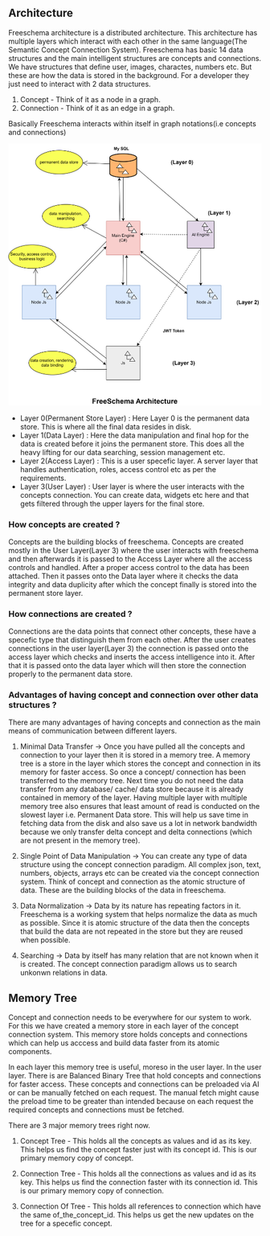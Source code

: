 ## Architecture

Freeschema architecture is a distributed architecture. This architecture has multiple layers which interact with each other in the same language(The Semantic Concept Connection System). Freeschema has basic 14 data structures and the main intelligent structures are concepts and connections. 
We have structures that define user, images, charactes, numbers etc. But these are how the data is stored in the background. For a developer they just need to interact with 2 data structures.
1. Concept - Think of it as a node in a graph.
2. Connection - Think of it as an edge in a graph.

Basically Freeschema interacts within itself in graph notations(i.e concepts and connections)

![local_to_real_nodes](images/Freeschema-architecture.svg)


* Layer 0(Permanent Store Layer) : Here Layer 0 is the permanent data store. This is where all the final data resides in disk.
* Layer 1(Data Layer) : Here the data manipulation and final hop for the data is created before it joins the permanent store. This does all the heavy lifting for our data searching, session management etc.
* Layer 2(Access Layer) : This is a user specefic layer. A server layer that handles authentication, roles, access control etc as per the requirements.
* Layer 3(User Layer) : User layer is where the user interacts with the concepts connection. You can create data, widgets etc here and that gets filtered through the upper layers for the final store.

<h3> How concepts are created ? </h3>

Concepts are the building blocks of freeschema. Concepts are created mostly in the User Layer(Layer 3) where the user interacts with freeschema and then afterwards it is passed to the Access Layer where all the access controls and handled. After a proper access control to the data has been attached. Then it passes onto the Data layer where it checks the data integrity and data duplicity after which the concept finally is stored into the permanent store layer.


<h3> How connections are created ? </h3>

Connections are the data points that connect other concepts, these have a specefic type that distinguish them from each other. After the user creates connections in the user layer(Layer 3) the connection is passed onto the access layer which checks and inserts the access intelligence into it. After that it is passed onto the data layer which will then store the connection properly to the permanent data store.



<h3> Advantages of having concept and connection over other data structures ? </h3>

There are many advantages of having concepts and connection as the main means of communication between different layers. 
1. Minimal Data Transfer -> Once you have pulled all the concepts and connection to your layer then it is stored in a memory tree. A memory tree is a store in the layer which stores the concept and connection in its memory for faster access. So once a concept/ connection has been transferred to the memory tree. Next time you do not need the data transfer from any database/ cache/ data store because it is already contained in memory of the layer. Having multiple layer with multiple memory tree also ensures that least amount of read is conducted on the slowest layer i.e. Permanent Data store. This will help us save time in fetching data from the disk and also save us a lot in network bandwidth because we only transfer delta concept and delta connections (which are not present in the memory tree).

2. Single Point of Data Manipulation -> You can create any type of data structure using the concept connection paradigm. All complex json, text, numbers, objects, arrays etc can be created via the concept connection system. Think of concept and connection as the atomic structure of data. These are the building blocks of the data in freeschema.

3. Data Normalization -> Data by its nature has repeating factors in it. Freeschema is a working system that helps normalize the data as much as possible. Since it is atomic structure of the data then the concepts that build the data are not repeated in the store but they are reused when possible.

4. Searching -> Data by itself has many relation that are not known when it is created. The concept connection paradigm allows us to search unkonwn relations in data.




## Memory Tree

Concept and connection needs to be everywhere for our system to work. For this we have created a memory store in each layer of the concept connection system. This memory store holds concepts and connections which can help us acccess and build data faster from its atomic components. 

In each layer this memory tree is useful, moreso in the user layer. In the user layer. There is are Balanced Binary Tree that hold concepts and connections for faster access. These concepts and connections can be preloaded via AI or can be manually fetched on each request. The manual fetch might cause the preload time to be greater than intended because on each request the required concepts and connections must be fetched.

There are 3 major memory trees right now.

1. Concept Tree - This holds all the concepts as values and id as its key. This helps us find the concept faster just with its concept id. This is our primary memory copy of concept.

2. Connection Tree - This holds all the connections as values and id as its key. This helps us find the connection faster with its connection id. This is our primary memory copy of connection.

3. Connection Of Tree - This holds all references to connection which have the same of_the_concept_id. This helps us get the new updates on the tree for a specefic concept.